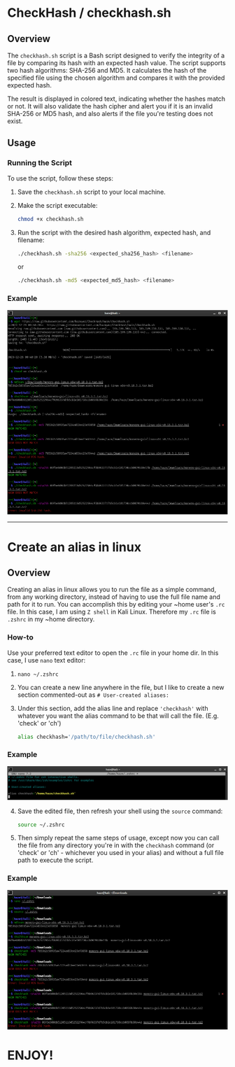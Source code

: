 # CheckHash / checkhash.sh

## Overview

The `checkhash.sh` script is a Bash script designed to verify the integrity of a file by comparing its hash with an expected hash value. The script supports two hash algorithms: SHA-256 and MD5. It calculates the hash of the specified file using the chosen algorithm and compares it with the provided expected hash. 

The result is displayed in colored text, indicating whether the hashes match or not. It will also validate the hash cipher and alert you if it is an invalid SHA-256 or MD5 hash, and also alerts if the file you're testing does not exist. 

## Usage

### Running the Script

To use the script, follow these steps:

1. Save the `checkhash.sh` script to your local machine.
2. Make the script executable:

    ```bash
    chmod +x checkhash.sh
    ```

3. Run the script with the desired hash algorithm, expected hash, and filename:

    ```bash
    ./checkhash.sh -sha256 <expected_sha256_hash> <filename>
    ```

    or

    ```bash
    ./checkhash.sh -md5 <expected_md5_hash> <filename>
    ```

### Example
![Example shell file](/images/checkhash_shell.PNG)

***

# Create an alias in linux

## Overview

Creating an alias in linux allows you to run the file as a simple command, from any working directory, instead of having to use the full file name and path for it to run.
You can accomplish this by editing your ~home user's `.rc` file. In this case, I am using `Z shell` in Kali Linux. Therefore my `.rc` file is `.zshrc` in my ~home directory. 

### How-to

Use your preferred text editor to open the `.rc` file in your home dir. In this case, I use `nano` text editor:

1. `nano ~/.zshrc`
2. You can create a new line anywhere in the file, but I like to create a new section commented-out as `# User-created aliases:`
3. Under this section, add the alias line and replace `'checkhash'` with whatever you want the alias command to be that will call the file. (E.g. 'check' or 'ch')

   ```bash
   alias checkhash='/path/to/file/checkhash.sh'
   ```
### Example
![Example alias](/images/alias.PNG)

4. Save the edited file, then refresh your shell using the `source` command:

   ```bash
   source ~/.zshrc
   ```
5. Then simply repeat the same steps of usage, except now you can call the file from any directory you're in with the `checkhash` command (or 'check' or 'ch' - whichever you used in your alias) and without a full file path to execute the script.
### Example
![Example command](/images/checkhash_alias.PNG)

# ENJOY!



